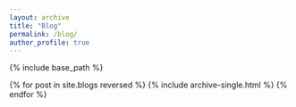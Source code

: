 ```yaml
---
layout: archive
title: "Blog"
permalink: /blog/
author_profile: true
---
```


{% include base_path %}

{% for post in site.blogs reversed %}
  {% include archive-single.html %}
{% endfor %}